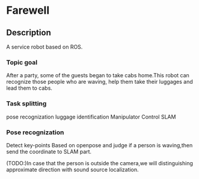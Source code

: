 # Farewell

## Description
A service robot based on ROS.

### Topic goal
After a party, some of the guests began to take cabs home.This robot can recognize those people who are waving, help them take their luggages and lead them to cabs.

### Task splitting
pose recognization
luggage identification
Manipulator Control
SLAM

### Pose recognization
Detect key-points Based on openpose and judge if a person is waving,then send the coordinate to SLAM part.

(TODO:)In case that the person is outside the camera,we will distinguishing approximate direction with sound source localization.
